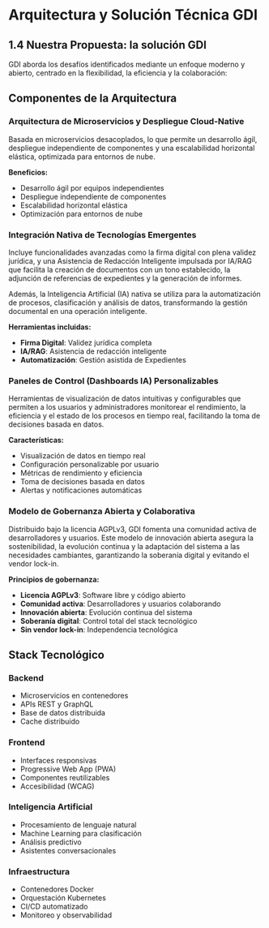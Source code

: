 # Arquitectura y Solución Técnica GDI

## 1.4 Nuestra Propuesta: la solución GDI

GDI aborda los desafíos identificados mediante un enfoque moderno y abierto, centrado en la flexibilidad, la eficiencia y la colaboración:

## Componentes de la Arquitectura

### Arquitectura de Microservicios y Despliegue Cloud-Native

Basada en microservicios desacoplados, lo que permite un desarrollo ágil, despliegue independiente de componentes y una escalabilidad horizontal elástica, optimizada para entornos de nube.

**Beneficios:**

- Desarrollo ágil por equipos independientes
- Despliegue independiente de componentes
- Escalabilidad horizontal elástica
- Optimización para entornos de nube

### Integración Nativa de Tecnologías Emergentes

Incluye funcionalidades avanzadas como la firma digital con plena validez jurídica, y una Asistencia de Redacción Inteligente impulsada por IA/RAG que facilita la creación de documentos con un tono establecido, la adjunción de referencias de expedientes y la generación de informes.

Además, la Inteligencia Artificial (IA) nativa se utiliza para la automatización de procesos, clasificación y análisis de datos, transformando la gestión documental en una operación inteligente.

**Herramientas incluidas:**

- **Firma Digital**: Validez jurídica completa
- **IA/RAG**: Asistencia de redacción inteligente
- **Automatización**: Gestión asistida de Expedientes

### Paneles de Control (Dashboards IA) Personalizables

Herramientas de visualización de datos intuitivas y configurables que permiten a los usuarios y administradores monitorear el rendimiento, la eficiencia y el estado de los procesos en tiempo real, facilitando la toma de decisiones basada en datos.

**Características:**

- Visualización de datos en tiempo real
- Configuración personalizable por usuario
- Métricas de rendimiento y eficiencia
- Toma de decisiones basada en datos
- Alertas y notificaciones automáticas

### Modelo de Gobernanza Abierta y Colaborativa

Distribuido bajo la licencia AGPLv3, GDI fomenta una comunidad activa de desarrolladores y usuarios. Este modelo de innovación abierta asegura la sostenibilidad, la evolución continua y la adaptación del sistema a las necesidades cambiantes, garantizando la soberanía digital y evitando el vendor lock-in.

**Principios de gobernanza:**

- **Licencia AGPLv3**: Software libre y código abierto
- **Comunidad activa**: Desarrolladores y usuarios colaborando
- **Innovación abierta**: Evolución continua del sistema
- **Soberanía digital**: Control total del stack tecnológico
- **Sin vendor lock-in**: Independencia tecnológica

## Stack Tecnológico

### Backend

- Microservicios en contenedores
- APIs REST y GraphQL
- Base de datos distribuida
- Cache distribuido

### Frontend

- Interfaces responsivas
- Progressive Web App (PWA)
- Componentes reutilizables
- Accesibilidad (WCAG)

### Inteligencia Artificial

- Procesamiento de lenguaje natural
- Machine Learning para clasificación
- Análisis predictivo
- Asistentes conversacionales

### Infraestructura

- Contenedores Docker
- Orquestación Kubernetes
- CI/CD automatizado
- Monitoreo y observabilidad